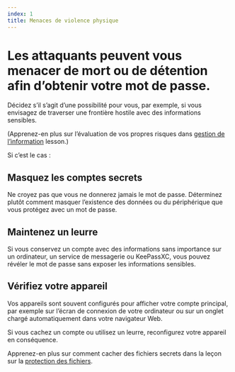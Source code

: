 ```yaml
---
index: 1
title: Menaces de violence physique
---
```

# Les attaquants peuvent vous menacer de mort ou de détention afin d’obtenir votre mot de passe.

Décidez s’il s’agit d’une possibilité pour vous, par exemple, si vous envisagez de traverser une frontière hostile avec des informations sensibles.

(Apprenez-en plus sur l’évaluation de vos propres risques dans [gestion de l’information](umbrella://information/managing-information) lesson.)

Si c’est le cas :

## Masquez les comptes secrets

Ne croyez pas que vous ne donnerez jamais le mot de passe. Déterminez plutôt comment masquer l’existence des données ou du périphérique que vous protégez avec un mot de passe.

## Maintenez un leurre

Si vous conservez un compte avec des informations sans importance sur un ordinateur, un service de messagerie ou KeePassXC, vous pouvez révéler le mot de passe sans exposer les informations sensibles.

## Vérifiez votre appareil

Vos appareils sont souvent configurés pour afficher votre compte principal, par exemple sur l’écran de connexion de votre ordinateur ou sur un onglet chargé automatiquement dans votre navigateur Web.

Si vous cachez un compte ou utilisez un leurre, reconfigurez votre appareil en conséquence.

Apprenez-en plus sur comment cacher des fichiers secrets dans la leçon sur la [protection des fichiers](umbrella://information/protecting-files/advanced).
